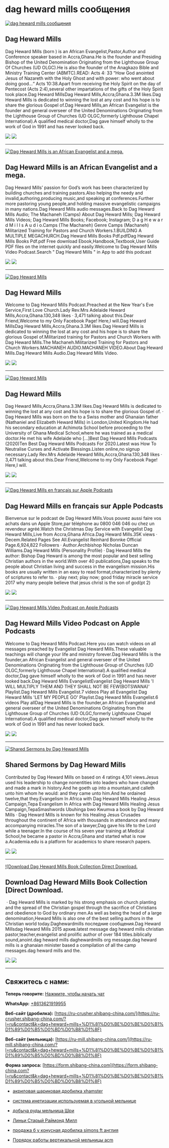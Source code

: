 # dag heward mills сообщения

<a href="https://swt.shibang-china.com/?l=ru&img&k=dag+heward+mills+%D1%81%D0%BE%D0%BE%D0%B1%D1%89%D0%B5%D0%BD%D0%B8%D1%8F" target="_blank">![dag heward mills сообщения](http://static.shibang-china.com/all-800x300/974.jpg)</a>

## Dag Heward Mills
Dag Heward Mills (born ) is an African Evangelist,Pastor,Author and Conference speaker based in Accra,Ghana.He is the founder and Presiding Bishop of the United Denomination Originating from the Lighthouse Group Of Churches (UD OLGC).He is also the founder of the Anagkazo Bible and Ministry Training Center (ABMTC).READ: Acts 4: 33 “How God anointed Jesus of Nazareth with the Holy Ghost and with power: who went about doing good…“ Acts 10:38.Apart from receiving the Holy Spirit on the day of Pentecost (Acts 2:4),several other impartations of the gifts of the Holy Spirit took place.Dag Heward MillsDag Heward Mills,Accra,Ghana.3.3M likes.Dag Heward Mills is dedicated to winning the lost at any cost and his hope is to share the glorious Gospel of.Dag Heward Mills,an African Evangelist is the founder and general overseer of the United Denominations Originating from the Lighthouse Group of Churches (UD OLGC,formerly Lighthouse Chapel International).A qualified medical doctor,Dag gave himself wholly to the work of God in 1991 and has never looked back.


<a href="https://whatsapp.shibangsoft.com/WhatsApp.php" target="_blank" title="WhatsApp">![](http://static.shibang-china.com/icon/whatsapp.png)</a> <a href="https://swt.shibang-china.com/?l=ru&icon&k=dag+heward+mills+%D1%81%D0%BE%D0%BE%D0%B1%D1%89%D0%B5%D0%BD%D0%B8%D1%8F" target="_blank">![](http://static.shibang-china.com/icon/chat-ru.png)</a>

---

<a href="https://swt.shibang-china.com/?l=ru&img&k=dag+heward+mills+%D1%81%D0%BE%D0%BE%D0%B1%D1%89%D0%B5%D0%BD%D0%B8%D1%8F" target="_blank">![Dag Heward Mills is an African Evangelist and a mega.](http://static.shibang-china.com/all-800x300/1052.jpg)</a>

## Dag Heward Mills is an African Evangelist and a mega.
Dag Heward Mills’ passion for God’s work has been characterized by building churches and training pastors.Also helping the needy and invalid,authoring,producing music,and speaking at conferences.Further more pastoring young people,and holding massive evangelistic campaigns in many nations.Dag Heward Mills audio messages.Back to Dag Heward Mills Audio; The Machaneh (Camps) About Dag Heward Mills; Dag Heward Mills Videos; Dag Heward Mills Books; Facebook; Instagram; D a g H e w a r d M i l l s A u d i o.Camps (The Machaneh) Genre Camps (Machaneh) Militarized Training for Pastors and Church Workers.1.BUILDING A MULTIPLE MEGACHURCH.Dag Heward Mills Books Pdf.pdfDag Heward Mills Books Pdf.pdf Free download Ebook,Handbook,Textbook,User Guide PDF files on the internet quickly and easily.Welcome to Dag Heward Mills Video Podcast.Search &quot; Dag Heward Mills &quot; in App to add this podcast


<a href="https://whatsapp.shibangsoft.com/WhatsApp.php" target="_blank" title="WhatsApp">![](http://static.shibang-china.com/icon/whatsapp.png)</a> <a href="https://swt.shibang-china.com/?l=ru&icon&k=dag+heward+mills+%D1%81%D0%BE%D0%BE%D0%B1%D1%89%D0%B5%D0%BD%D0%B8%D1%8F" target="_blank">![](http://static.shibang-china.com/icon/chat-ru.png)</a>

---

<a href="https://swt.shibang-china.com/?l=ru&img&k=dag+heward+mills+%D1%81%D0%BE%D0%BE%D0%B1%D1%89%D0%B5%D0%BD%D0%B8%D1%8F" target="_blank">![Dag Heward Mills](http://static.shibang-china.com/all-800x300/910.jpg)</a>

## Dag Heward Mills
Welcome to Dag Heward Mills Podcast.Preached at the New Year's Eve Service,First Love Church.Lady Rev.Mrs Adelaide Heward Mills,Accra,Ghana.130,348 likes &#183; 3,471 talking about this.Dear Friend,Welcome to my Only Facebook Page! Here,I will.Dag Heward MillsDag Heward Mills,Accra,Ghana.3.3M likes.Dag Heward Mills is dedicated to winning the lost at any cost and his hope is to share the glorious Gospel of.Militarized training for Pastors and Church Workers with Dag Heward Mills.The Machaneh.Militarized Training for Pastors and Church Workers.MACHANEH AUDIO.MACHANEH VIDEO.About Dag Heward Mills.Dag Heward Mills Audio.Dag Heward Mills Video.


<a href="https://whatsapp.shibangsoft.com/WhatsApp.php" target="_blank" title="WhatsApp">![](http://static.shibang-china.com/icon/whatsapp.png)</a> <a href="https://swt.shibang-china.com/?l=ru&icon&k=dag+heward+mills+%D1%81%D0%BE%D0%BE%D0%B1%D1%89%D0%B5%D0%BD%D0%B8%D1%8F" target="_blank">![](http://static.shibang-china.com/icon/chat-ru.png)</a>

---

<a href="https://swt.shibang-china.com/?l=ru&img&k=dag+heward+mills+%D1%81%D0%BE%D0%BE%D0%B1%D1%89%D0%B5%D0%BD%D0%B8%D1%8F" target="_blank">![Dag Heward Mills](http://static.shibang-china.com/all-800x300/266.jpg)</a>

## Dag Heward Mills
Dag Heward Mills,Accra,Ghana.3.3M likes.Dag Heward Mills is dedicated to winning the lost at any cost and his hope is to share the glorious Gospel of.&nbsp;&#0183;&#32;Dag Heward Mills was born on the to a Swiss mother and Ghanaian father (Nathaniel and Elizabeth Heward Mills) in London,United Kingdom.He had his secondary education at Achimota School before proceeding to the University of Ghana Medical School,where he was trained as a medical doctor.He met his wife Adelaide who […]Best Dag Heward Mills Podcasts (2020)Ten Best Dag Heward Mills Podcasts For 2020.Latest was How To Neutralise Curses and Activate Blessings.Listen online,no signup necessary.Lady Rev.Mrs Adelaide Heward Mills,Accra,Ghana.130,348 likes &#183; 3,471 talking about this.Dear Friend,Welcome to my Only Facebook Page! Here,I will.


<a href="https://whatsapp.shibangsoft.com/WhatsApp.php" target="_blank" title="WhatsApp">![](http://static.shibang-china.com/icon/whatsapp.png)</a> <a href="https://swt.shibang-china.com/?l=ru&icon&k=dag+heward+mills+%D1%81%D0%BE%D0%BE%D0%B1%D1%89%D0%B5%D0%BD%D0%B8%D1%8F" target="_blank">![](http://static.shibang-china.com/icon/chat-ru.png)</a>

---

<a href="https://swt.shibang-china.com/?l=ru&img&k=dag+heward+mills+%D1%81%D0%BE%D0%BE%D0%B1%D1%89%D0%B5%D0%BD%D0%B8%D1%8F" target="_blank">![‎Dag Heward Mills en fran&#231;ais sur Apple Podcasts](http://static.shibang-china.com/all-800x300/1019.jpg)</a>

## ‎Dag Heward Mills en fran&#231;ais sur Apple Podcasts
‎Bienvenue sur le podcast de Dag Heward Mills.Vous pouvez aussi faire vos achats dans un Apple Store,par t&#233;l&#233;phone au 0800 046 046 ou chez un revendeur agr&#233;&#233;.Watch the Christmas Day Service with Evangelist Dag Heward Mills,Live from Accra,Ghana Africa.Dag Heward Mills.35K views &#183; Decem.Related Pages See All.Evangelist Reinhard Bonnke Official Page.6,924,822 Followers &#183; Author.Archbishop Nicholas Duncan Williams.Dag Heward Mills (Personality Profile)&nbsp;&#0183;&#32;Dag Heward Mills the author: Bishop Dag Heward is among the most popular and best selling Christian authors in the world.With over 40 publications,Dag speaks to the people about Christian living and success in the evangelism mission.His books are usually written in an easy to read format,characterized by plenty of scriptures to refer to.&nbsp;&#0183;&#32;play next; play now; good friday miracle service 2017 why many people believe that jesus christ is the son of god(pt 2)


<a href="https://whatsapp.shibangsoft.com/WhatsApp.php" target="_blank" title="WhatsApp">![](http://static.shibang-china.com/icon/whatsapp.png)</a> <a href="https://swt.shibang-china.com/?l=ru&icon&k=dag+heward+mills+%D1%81%D0%BE%D0%BE%D0%B1%D1%89%D0%B5%D0%BD%D0%B8%D1%8F" target="_blank">![](http://static.shibang-china.com/icon/chat-ru.png)</a>

---

<a href="https://swt.shibang-china.com/?l=ru&img&k=dag+heward+mills+%D1%81%D0%BE%D0%BE%D0%B1%D1%89%D0%B5%D0%BD%D0%B8%D1%8F" target="_blank">![‎Dag Heward Mills Video Podcast on Apple Podcasts](http://static.shibang-china.com/all-800x300/957.jpg)</a>

## ‎Dag Heward Mills Video Podcast on Apple Podcasts
‎Welcome to Dag Heward Mills Podcast.Here you can watch videos on all messages preached by Evangelist Dag Heward Mills.These valuable teachings will change your life and ministry forever.Dag Heward Mills is the founder,an African Evangelist and general overseer of the United Denominations Originating from the Lighthouse Group of Churches (UD OLGC,formerly Lighthouse Chapel International).A qualified medical doctor,Dag gave himself wholly to the work of God in 1991 and has never looked back.Dag Heward Mills EvangelistEvangelist Dag Heward Mills 'I WILL MULTIPLY THEM AND THEY SHALL NOT BE FEW(BOTSWANA)' Playlist.Dag Heward Mills Evangelist.7 videos Play all Evangelist Dag Heward Mills 'LET MY PEOPLE GO' Playlist.Dag Heward Mills Evangelist.6 videos Play allDag Heward Mills is the founder,an African Evangelist and general overseer of the United Denominations Originating from the Lighthouse Group of Churches (UD OLGC,formerly Lighthouse Chapel International).A qualified medical doctor,Dag gave himself wholly to the work of God in 1991 and has never looked back.


<a href="https://whatsapp.shibangsoft.com/WhatsApp.php" target="_blank" title="WhatsApp">![](http://static.shibang-china.com/icon/whatsapp.png)</a> <a href="https://swt.shibang-china.com/?l=ru&icon&k=dag+heward+mills+%D1%81%D0%BE%D0%BE%D0%B1%D1%89%D0%B5%D0%BD%D0%B8%D1%8F" target="_blank">![](http://static.shibang-china.com/icon/chat-ru.png)</a>

---

<a href="https://swt.shibang-china.com/?l=ru&img&k=dag+heward+mills+%D1%81%D0%BE%D0%BE%D0%B1%D1%89%D0%B5%D0%BD%D0%B8%D1%8F" target="_blank">![Shared Sermons by Dag Heward Mills](http://static.shibang-china.com/all-800x300/947.jpg)</a>

## Shared Sermons by Dag Heward Mills
Contributed by Dag Heward Mills on based on 4 ratings 4,101 views.Jesus used his leadership to change nonentities into leaders who have changed and made a mark in history.And he goeth up into a mountain,and calleth unto him whom he would: and they came unto him.And he ordained twelve,that they.Evangelism In Africa with Dag Heward Mills Healing Jesus Campaign,Tepa Evangelism In Africa with Dag Heward Mills Healing Jesus Campaign,TepaSmashwords Ubuhinga bwo Kwumva a book by Dag Heward Mills&nbsp;&#0183;&#32;Dag Heward Mills is known for his Healing Jesus Crusades throughout the continent of Africa with thousands in attendance and many accompanying miracles.The son of a lawyer,Dag gave his life to the Lord while a teenager.In the course of his seven year training at Medical School,he became a pastor in Accra,Ghana and started what is now a.Academia.edu is a platform for academics to share research papers.


<a href="https://whatsapp.shibangsoft.com/WhatsApp.php" target="_blank" title="WhatsApp">![](http://static.shibang-china.com/icon/whatsapp.png)</a> <a href="https://swt.shibang-china.com/?l=ru&icon&k=dag+heward+mills+%D1%81%D0%BE%D0%BE%D0%B1%D1%89%D0%B5%D0%BD%D0%B8%D1%8F" target="_blank">![](http://static.shibang-china.com/icon/chat-ru.png)</a>

---

<a href="https://swt.shibang-china.com/?l=ru&img&k=dag+heward+mills+%D1%81%D0%BE%D0%BE%D0%B1%D1%89%D0%B5%D0%BD%D0%B8%D1%8F" target="_blank">![Download Dag Heward Mills Book Collection [Direct Download.](http://static.shibang-china.com/all-800x300/135.jpg)</a>

## Download Dag Heward Mills Book Collection [Direct Download.
&nbsp;&#0183;&#32;Dag Heward Mills is marked by his strong emphasis on church planting and the spread of the Christian gospel through the sacrifice of Christians and obedience to God by ordinary men.As well as being the head of a large denomination,Heward Mills is also one of the best selling authors in the Christian world today.Daghewardmills последние сообщения.Dag Heward Millsdag Heward Mills 2015 архив.latest message dag heward mills christian pastor,teacher,evangelist and prolific author of over 184 titles.biblically sound,anoint.dag heward mills daghewardmills org message.dag heward mills is a ghanaian minister based a compilation of all the camp messages.dag heward mills and the.

<a href="https://whatsapp.shibangsoft.com/WhatsApp.php" target="_blank" title="WhatsApp">![](http://static.shibang-china.com/icon/whatsapp.png)</a> <a href="https://swt.shibang-china.com/?l=ru&icon&k=dag+heward+mills+%D1%81%D0%BE%D0%BE%D0%B1%D1%89%D0%B5%D0%BD%D0%B8%D1%8F" target="_blank">![](http://static.shibang-china.com/icon/chat-ru.png)</a>

---
## Свяжитесь с нами:

**Теперь говорите:** [Нажмите, чтобы начать чат](https://swt.shibang-china.com?l=ru&contact&k=dag+heward+mills+%D1%81%D0%BE%D0%BE%D0%B1%D1%89%D0%B5%D0%BD%D0%B8%D1%8F)

**WhatsApp:**  [+8613621919955](https://whatsapp.shibangsoft.com/WhatsApp.php)

**Веб-сайт (дробилка):** [https://ru-crusher.shibang-china.com/](https://ru-crusher.shibang-china.com/?l=ru&contact&k=dag+heward+mills+%D1%81%D0%BE%D0%BE%D0%B1%D1%89%D0%B5%D0%BD%D0%B8%D1%8F)

**Веб-сайт (мельница):** [https://ru-mill.shibang-china.com/](https://ru-mill.shibang-china.com/?l=ru&contact&k=dag+heward+mills+%D1%81%D0%BE%D0%BE%D0%B1%D1%89%D0%B5%D0%BD%D0%B8%D1%8F)

**Форма запроса:** [https://form.shibang-china.com](https://form.shibang-china.com?l=ru&contact&k=dag+heward+mills+%D1%81%D0%BE%D0%BE%D0%B1%D1%89%D0%B5%D0%BD%D0%B8%D1%8F)

* [акриловая шариковая дробилка xhamster](../123/%D0%B0%D0%BA%D1%80%D0%B8%D0%BB%D0%BE%D0%B2%D0%B0%D1%8F%20%D1%88%D0%B0%D1%80%D0%B8%D0%BA%D0%BE%D0%B2%D0%B0%D1%8F%20%D0%B4%D1%80%D0%BE%D0%B1%D0%B8%D0%BB%D0%BA%D0%B0%20xhamster.md)

* [система инетизации используемая в угольной мельнице](../122/%D1%81%D0%B8%D1%81%D1%82%D0%B5%D0%BC%D0%B0%20%D0%B8%D0%BD%D0%B5%D1%82%D0%B8%D0%B7%D0%B0%D1%86%D0%B8%D0%B8%20%D0%B8%D1%81%D0%BF%D0%BE%D0%BB%D1%8C%D0%B7%D1%83%D0%B5%D0%BC%D0%B0%D1%8F%20%D0%B2%20%D1%83%D0%B3%D0%BE%D0%BB%D1%8C%D0%BD%D0%BE%D0%B9%20%D0%BC%D0%B5%D0%BB%D1%8C%D0%BD%D0%B8%D1%86%D0%B5.md)

* [добыча руды мельница Шри](../125/%D0%B4%D0%BE%D0%B1%D1%8B%D1%87%D0%B0%20%D1%80%D1%83%D0%B4%D1%8B%20%D0%BC%D0%B5%D0%BB%D1%8C%D0%BD%D0%B8%D1%86%D0%B0%20%D0%A8%D1%80%D0%B8.md)

* [Линьи Старый Раймонд Милл](../125/%D0%9B%D0%B8%D0%BD%D1%8C%D0%B8%20%D0%A1%D1%82%D0%B0%D1%80%D1%8B%D0%B9%20%D0%A0%D0%B0%D0%B9%D0%BC%D0%BE%D0%BD%D0%B4%20%D0%9C%D0%B8%D0%BB%D0%BB.md)

* [продажа б  у конусная дробилка simons ft англия](../125/%D0%BF%D1%80%D0%BE%D0%B4%D0%B0%D0%B6%D0%B0%20%D0%B1%20%20%D1%83%20%D0%BA%D0%BE%D0%BD%D1%83%D1%81%D0%BD%D0%B0%D1%8F%20%D0%B4%D1%80%D0%BE%D0%B1%D0%B8%D0%BB%D0%BA%D0%B0%20simons%20ft%20%D0%B0%D0%BD%D0%B3%D0%BB%D0%B8%D1%8F.md)

* [Порядок работы вертикальной мельницы acm](../121/%D0%9F%D0%BE%D1%80%D1%8F%D0%B4%D0%BE%D0%BA%20%D1%80%D0%B0%D0%B1%D0%BE%D1%82%D1%8B%20%D0%B2%D0%B5%D1%80%D1%82%D0%B8%D0%BA%D0%B0%D0%BB%D1%8C%D0%BD%D0%BE%D0%B9%20%D0%BC%D0%B5%D0%BB%D1%8C%D0%BD%D0%B8%D1%86%D1%8B%20acm.md)